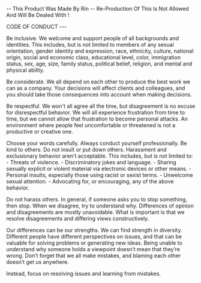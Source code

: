 -- This Product Was Made By Rin -- Re-Production Of This Is Not Allowed And Will Be Dealed With ! 

CODE OF CONDUCT ---

Be inclusive. We welcome and support people of all backgrounds and identities. This includes, but is not limited to members of any sexual orientation, gender identity and expression, race, ethnicity, culture, national origin, social and economic class, educational level, color, immigration status, sex, age, size, family status, political belief, religion, and mental and physical ability.

Be considerate. We all depend on each other to produce the best work we can as a company. Your decisions will affect clients and colleagues, and you should take those consequences into account when making decisions.

Be respectful. We won't all agree all the time, but disagreement is no excuse for disrespectful behavior. We will all experience frustration from time to time, but we cannot allow that frustration to become personal attacks. An environment where people feel uncomfortable or threatened is not a productive or creative one.

Choose your words carefully. Always conduct yourself professionally. Be kind to others. Do not insult or put down others. Harassment and exclusionary behavior aren't acceptable. This includes, but is not limited to: - Threats of violence. - Discriminatory jokes and language. - Sharing sexually explicit or violent material via electronic devices or other means. - Personal insults, especially those using racist or sexist terms. - Unwelcome sexual attention. - Advocating for, or encouraging, any of the above behavior.

Do not harass others. In general, if someone asks you to stop something, then stop. When we disagree, try to understand why. Differences of opinion and disagreements are mostly unavoidable. What is important is that we resolve disagreements and differing views constructively.

Our differences can be our strengths. We can find strength in diversity. Different people have different perspectives on issues, and that can be valuable for solving problems or generating new ideas. Being unable to understand why someone holds a viewpoint doesn’t mean that they’re wrong. Don’t forget that we all make mistakes, and blaming each other doesn’t get us anywhere.

Instead, focus on resolving issues and learning from mistakes.
